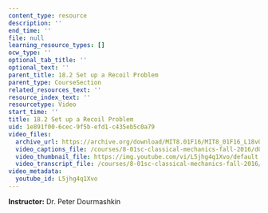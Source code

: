 ```yaml
---
content_type: resource
description: ''
end_time: ''
file: null
learning_resource_types: []
ocw_type: ''
optional_tab_title: ''
optional_text: ''
parent_title: 18.2 Set up a Recoil Problem
parent_type: CourseSection
related_resources_text: ''
resource_index_text: ''
resourcetype: Video
start_time: ''
title: 18.2 Set up a Recoil Problem
uid: 1e891f00-6cec-9f5b-efd1-c435eb5c0a79
video_files:
  archive_url: https://archive.org/download/MIT8.01F16/MIT8_01F16_L18v02_360p.mp4
  video_captions_file: /courses/8-01sc-classical-mechanics-fall-2016/d0fcc9ec84625150841968658fbf9098_L5jhg4q1Xvo.vtt
  video_thumbnail_file: https://img.youtube.com/vi/L5jhg4q1Xvo/default.jpg
  video_transcript_file: /courses/8-01sc-classical-mechanics-fall-2016/7cb824b3e48fb549dfb88e8db423883d_L5jhg4q1Xvo.pdf
video_metadata:
  youtube_id: L5jhg4q1Xvo
---
```


**Instructor:** Dr. Peter Dourmashkin

